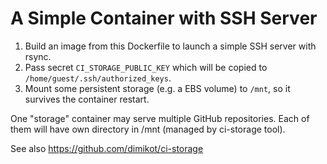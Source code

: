 # A Simple Container with SSH Server

1. Build an image from this Dockerfile to launch a simple SSH server with rsync.
2. Pass secret `CI_STORAGE_PUBLIC_KEY` which will be copied to
   `/home/guest/.ssh/authorized_keys`.
3. Mount some persistent storage (e.g. a EBS volume) to `/mnt`, so it survives
   the container restart.

One "storage" container may serve multiple GitHub repositories. Each of them
will have own directory in /mnt (managed by ci-storage tool).

See also https://github.com/dimikot/ci-storage

